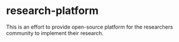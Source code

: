 # research-platform
This is an effort to provide open-source platform for the researchers community to implement their research.
